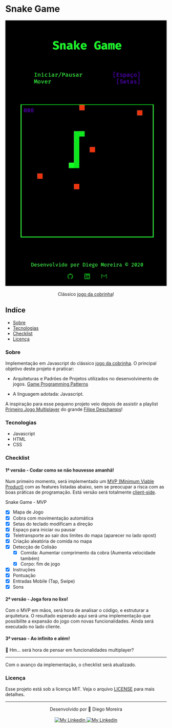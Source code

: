 # Snake Game

<div align="center">

<a href="https://www.diegomoreira.net.br/snake-game">![Preview](/previews/preview-1.gif)</a>
<div>
  
  Clássico [jogo da cobrinha](https://www.diegomoreira.net.br/snake-game)!

</div>

</div>

## Indíce

- [Sobre](#sobre)
- [Tecnologias](#tecnologias)
- [Checklist](#checklist)
- [Licença](#licença)

### Sobre

Implementação em Javascript do clássico [jogo da cobrinha](https://en.wikipedia.org/wiki/Snake_(video_game_genre)). O principal objetivo deste projeto é praticar:

- Arquiteturas e Padrões de Projetos utilizados no desenvolvimento de jogos. [Game Programming Patterns](https://gameprogrammingpatterns.com/)

- A linguagem adotada: Javascript. 

A inspiração para esse pequeno projeto veio depois de assistir a playlist [Primeiro Jogo Multiplayer](https://www.youtube.com/watch?v=0sTfIZvjYJk&list=PLMdYygf53DP5SVQQrkKCVWDS0TwYLVitL) do grande [Filipe Deschamps](https://github.com/filipedeschamps)!

### Tecnologias

- Javascript
- HTML
- CSS

### Checklist

#### 1ª versão - Codar como se não houvesse amanhã!

Num primeiro momento, será implementado um [MVP (Minimum Viable Product)](https://pt.wikipedia.org/wiki/Produto_vi%C3%A1vel_m%C3%ADnimo) com as features listadas abaixo, sem se preocupar a risca com as boas práticas de programação. Está versão será totalmente [client-side](https://pt.wikipedia.org/wiki/Lado_cliente).

Snake Game - MVP
- [x] Mapa de Jogo
- [x] Cobra com movimentação automática
- [x] Setas do teclado modificam a direção
- [x] Espaço para iniciar ou pausar
- [x] Teletransporte ao sair dos limites do mapa (aparecer no lado opost)
- [x] Criação aleatória de comida no mapa
- [x] Detecção de Colisão
  - [x] Comida: Aumentar comprimento da cobra (Aumenta velocidade também)
  - [x] Corpo: fim de jogo
- [x] Instruções
- [x] Pontuação
- [x] Entradas Mobile (Tap, Swipe)
- [x] Sons

#### 2ª versão - Joga fora no lixo!

Com o MVP em mãos, será hora de analisar o código, e estruturar a arquitetura. O resultado esperado aqui será uma implementação que possibilite a expansão do jogo com novas funcionalidades. Ainda será executado no lado cliente.

#### 3ª versao - Ao infinito e além!

🤔 Hm... será hora de pensar em funcionalidades multiplayer?

---

Com o avanço da implementação, o checklist será atualizado.

### Licença

Esse projeto está sob a licença MIT. Veja o arquivo [LICENSE](/LICENSE) para mais detalhes.

---

<div align="center">
  <div>Desenvolvido por 🤘 Diego Moreira</div>
  <br>
  <a href="https://github.com/diegyohoho/" >
    <img alt="My Linkedin" src="https://img.shields.io/badge/-diegyohoho-%230077B5?style=social&logo=github">
  </a>
  <a href="https://www.linkedin.com/in/diegyohoho/" >
    <img alt="My Linkedin" src="https://img.shields.io/badge/-diegyohoho-%230077B5?style=social&logo=linkedin">
  </a>
</div>
